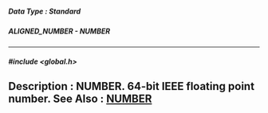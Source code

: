##### Data Type : Standard
##### ALIGNED_NUMBER - NUMBER
---
##### #include <global.h>
**Description :**
NUMBER. 64-bit IEEE floating point number.
**See Also :**
[NUMBER](D:/md_files/NUMBER.md)
---
